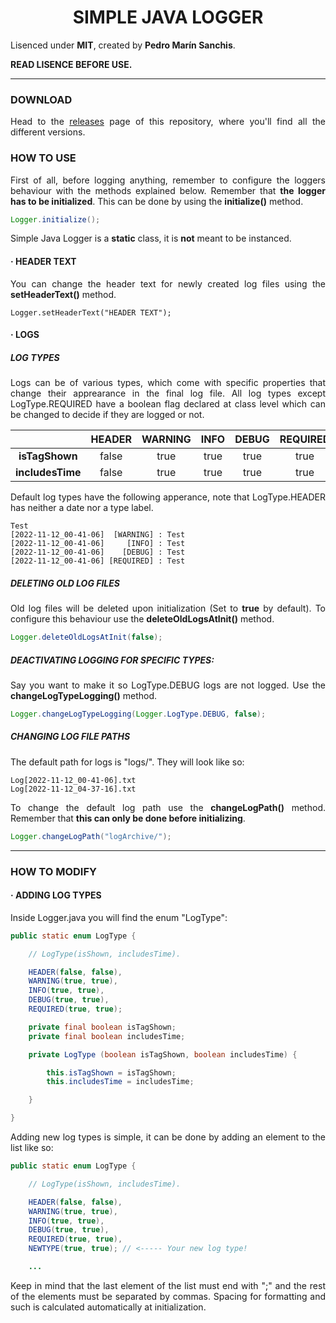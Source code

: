 

<div style="text-align: justify">

<div style="text-align: center">

# SIMPLE JAVA LOGGER

</div>

Lisenced under **MIT**, created by **Pedro Marín Sanchis**.
    
**READ LISENCE BEFORE USE.**

---
    
### DOWNLOAD
    
Head to the [releases](https://github.com/pedro09pm/SimpleJavaLogger/releases) page of this repository, where you'll find all the different versions.

### HOW TO USE

First of all, before logging anything, remember to configure the loggers behaviour with the methods explained below. Remember that **the logger has to be initialized**. This can be done by using the **initialize()** method.

```java
Logger.initialize();
```

Simple Java Logger is a **static** class, it is **not** meant to be instanced.

#### · HEADER TEXT

You can change the header text for newly created log files using the **setHeaderText()** method.

<pre><code>Logger.setHeaderText("HEADER TEXT");</code></pre>

#### · LOGS

##### LOG TYPES

Logs can be of various types, which come with specific properties that change their apprearance in the final log file. All log types except LogType.REQUIRED have a boolean flag declared at class level which can be changed to decide if they are logged or not.

|                  |      **HEADER**     |     **WARNING**     |       **INFO**      |      **DEBUG**      | **REQUIRED** |
|:----------------:|:-------------------:|:-------------------:|:-------------------:|:-------------------:|:------------:|
| **isTagShown**   | false               | true                | true                | true                | true         |
| **includesTime** | false               | true                | true                | true                | true         |

Default log types have the following apperance, note that LogType.HEADER has neither a date nor a type label.


```
Test
[2022-11-12_00-41-06]  [WARNING] : Test
[2022-11-12_00-41-06]     [INFO] : Test
[2022-11-12_00-41-06]    [DEBUG] : Test
[2022-11-12_00-41-06] [REQUIRED] : Test
```

##### DELETING OLD LOG FILES

Old log files will be deleted upon initialization (Set to **true** by default). To configure this behaviour use the **deleteOldLogsAtInit()** method.

```java
Logger.deleteOldLogsAtInit(false);
```

##### DEACTIVATING LOGGING FOR SPECIFIC TYPES:

Say you want to make it so LogType.DEBUG logs are not logged. Use the **changeLogTypeLogging()** method.

```java
Logger.changeLogTypeLogging(Logger.LogType.DEBUG, false);
```

##### CHANGING LOG FILE PATHS

The default path for logs is "logs/". They will look like so:

```
Log[2022-11-12_00-41-06].txt
Log[2022-11-12_04-37-16].txt
```

To change the default log path use the **changeLogPath()** method. Remember that **this can only be done before initializing**.

```java
Logger.changeLogPath("logArchive/");
```

---

### HOW TO MODIFY

#### · ADDING LOG TYPES

Inside Logger.java you will find the enum "LogType":

```java
public static enum LogType {

    // LogType(isShown, includesTime).

    HEADER(false, false),
    WARNING(true, true),
    INFO(true, true),
    DEBUG(true, true),
    REQUIRED(true, true);

    private final boolean isTagShown;
    private final boolean includesTime;

    private LogType (boolean isTagShown, boolean includesTime) {

        this.isTagShown = isTagShown;
        this.includesTime = includesTime;

    }

}
```

Adding new log types is simple, it can be done by adding an element to the list like so:

```java
public static enum LogType {

    // LogType(isShown, includesTime).

    HEADER(false, false),
    WARNING(true, true),
    INFO(true, true),
    DEBUG(true, true),
    REQUIRED(true, true),
    NEWTYPE(true, true); // <----- Your new log type!

    ...
```

Keep in mind that the last element of the list must end with ";" and the rest of the elements must be separated by commas. Spacing for formatting and such is calculated automatically at initialization.

</div>
